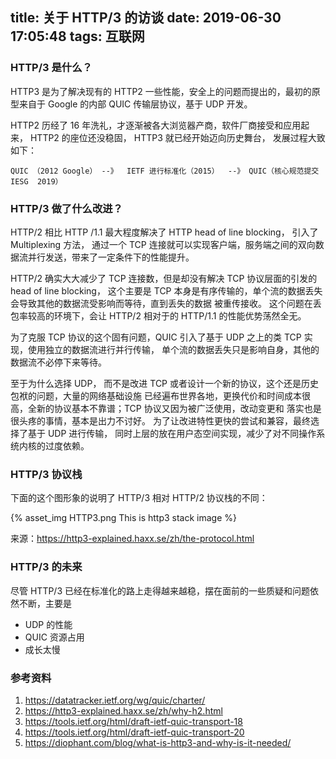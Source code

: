 title: 关于 HTTP/3 的访谈
date: 2019-06-30 17:05:48
tags: 互联网
---

### HTTP/3 是什么？

HTTP3 是为了解决现有的 HTTP2 一些性能，安全上的问题而提出的，最初的原型来自于 Google 的内部
QUIC 传输层协议，基于 UDP 开发。 

HTTP2 历经了 16 年洗礼，才逐渐被各大浏览器产商，软件厂商接受和应用起来， HTTP2 的座位还没稳固，
HTTP3 就已经开始迈向历史舞台， 发展过程大致如下：

```
QUIC （2012 Google） --》  IETF 进行标准化（2015）  --》 QUIC（核心规范提交 IESG  2019）
```

### HTTP/3 做了什么改进？

HTTP/2 相比 HTTP /1.1 最大程度解决了 HTTP head of line blocking， 引入了 Multiplexing 方法，
通过一个 TCP 连接就可以实现客户端，服务端之间的双向数据流并行发送，带来了一定条件下的性能提升。


HTTP/2 确实大大减少了 TCP 连接数，但是却没有解决 TCP 协议层面的引发的 head of line blocking，
这个主要是 TCP 本身是有序传输的，单个流的数据丢失会导致其他的数据流受影响而等待，直到丢失的数据
被重传接收。 这个问题在丢包率较高的环境下，会让 HTTP/2 相对于的 HTTP/1.1 的性能优势荡然全无。 

为了克服 TCP 协议的这个固有问题，QUIC 引入了基于 UDP 之上的类 TCP 实现，使用独立的数据流进行并行传输，
单个流的数据丢失只是影响自身，其他的数据流不必停下来等待。

至于为什么选择 UDP， 而不是改进 TCP 或者设计一个新的协议，这个还是历史包袱的问题，大量的网络基础设施
已经遍布世界各地，更换代价和时间成本很高，全新的协议基本不靠谱；TCP 协议又因为被广泛使用，改动变更和
落实也是很头疼的事情，基本是出力不讨好。 为了让改进特性更快的尝试和兼容，最终选择了基于 UDP 进行传输，
同时上层的放在用户态空间实现，减少了对不同操作系统内核的过度依赖。

###  HTTP/3 协议栈

下面的这个图形象的说明了 HTTP/3 相对 HTTP/2 协议栈的不同：

{% asset_img HTTP3.png This is http3 stack image %}

来源：https://http3-explained.haxx.se/zh/the-protocol.html

### HTTP/3 的未来

尽管 HTTP/3 已经在标准化的路上走得越来越稳，摆在面前的一些质疑和问题依然不断，主要是

- UDP 的性能
- QUIC 资源占用
- 成长太慢

### 参考资料

1. https://datatracker.ietf.org/wg/quic/charter/
2. https://http3-explained.haxx.se/zh/why-h2.html
3. https://tools.ietf.org/html/draft-ietf-quic-transport-18
4. https://tools.ietf.org/html/draft-ietf-quic-transport-20
5. https://diophant.com/blog/what-is-http3-and-why-is-it-needed/

